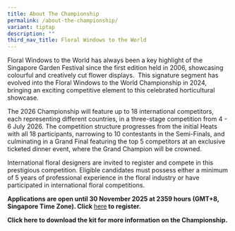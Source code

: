 ```yaml
---
title: About The Championship
permalink: /about-the-championship/
variant: tiptap
description: ""
third_nav_title: Floral Windows to the World
---
```

<p>Floral Windows to the World has always been a key highlight of the Singapore
Garden Festival since the first edition held in 2006, showcasing colourful
and creatively cut flower displays. &nbsp;This signature segment has evolved
into the Floral Windows to the World Championship in 2024, bringing an
exciting competitive element to this celebrated horticultural showcase.</p>
<p>The 2026 Championship will feature up to 18 international competitors,
each representing different countries, in a three-stage competition from
4 - 6 July 2026. The competition structure progresses from the initial
Heats with all 18 participants, narrowing to 10 contestants in the Semi-Finals,
and culminating in a Grand Final featuring the top 5 competitors at an
exclusive ticketed dinner event, where the Grand Champion will be crowned.</p>
<p>International floral designers are invited to register and compete in
this prestigious competition. Eligible candidates must possess either a
minimum of 5 years of professional experience in the floral industry or
have participated in international floral competitions.</p>
<p><strong>Applications are open until 30 November 2025 at 2359 hours (GMT+8, Singapore Time Zone). Click </strong>
<a href="https://go.gov.sg/fwwc2026" rel="noopener nofollow" target="_blank">here</a><strong> to register.</strong>
</p>
<p><strong>Click here to download the kit for more information on the Championship.</strong>
</p>